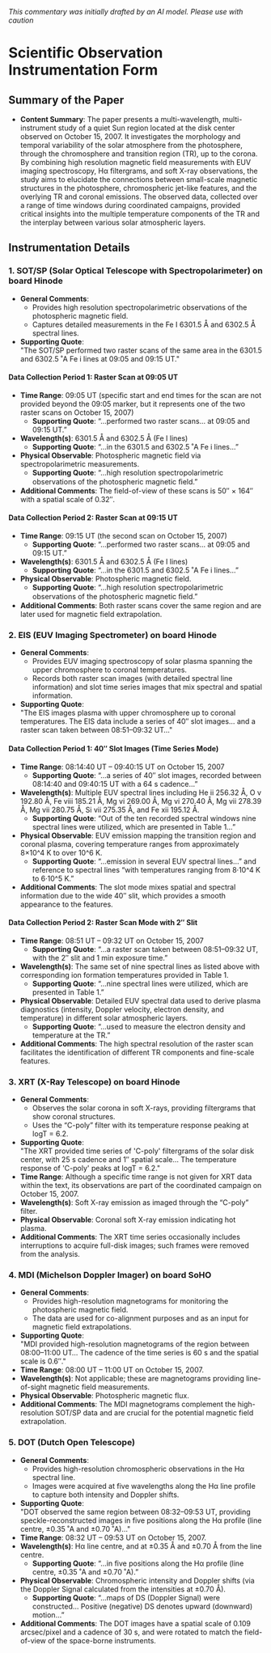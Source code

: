 _This commentary was initially drafted by an AI model. Please use with caution_

# Scientific Observation Instrumentation Form

## Summary of the Paper
- **Content Summary**: The paper presents a multi-wavelength, multi-instrument study of a quiet Sun region located at the disk center observed on October 15, 2007. It investigates the morphology and temporal variability of the solar atmosphere from the photosphere, through the chromosphere and transition region (TR), up to the corona. By combining high resolution magnetic field measurements with EUV imaging spectroscopy, Hα filtergrams, and soft X-ray observations, the study aims to elucidate the connections between small-scale magnetic structures in the photosphere, chromospheric jet-like features, and the overlying TR and coronal emissions. The observed data, collected over a range of time windows during coordinated campaigns, provided critical insights into the multiple temperature components of the TR and the interplay between various solar atmospheric layers.

## Instrumentation Details

### 1. SOT/SP (Solar Optical Telescope with Spectropolarimeter) on board Hinode
- **General Comments**:
  - Provides high resolution spectropolarimetric observations of the photospheric magnetic field.
  - Captures detailed measurements in the Fe I 6301.5 Å and 6302.5 Å spectral lines.
- **Supporting Quote**:  
  "The SOT/SP performed two raster scans of the same area in the 6301.5 and 6302.5 ˚A Fe i lines at 09:05 and 09:15 UT."

#### Data Collection Period 1: Raster Scan at 09:05 UT
- **Time Range**: 09:05 UT (specific start and end times for the scan are not provided beyond the 09:05 marker, but it represents one of the two raster scans on October 15, 2007)
  - **Supporting Quote**: “...performed two raster scans… at 09:05 and 09:15 UT.”
- **Wavelength(s)**: 6301.5 Å and 6302.5 Å (Fe I lines)
  - **Supporting Quote**: “...in the 6301.5 and 6302.5 ˚A Fe i lines…”
- **Physical Observable**: Photospheric magnetic field via spectropolarimetric measurements.
  - **Supporting Quote**: “...high resolution spectropolarimetric observations of the photospheric magnetic ﬁeld.”
- **Additional Comments**: The field-of-view of these scans is 50″ × 164″ with a spatial scale of 0.32″.

#### Data Collection Period 2: Raster Scan at 09:15 UT
- **Time Range**: 09:15 UT (the second scan on October 15, 2007)
  - **Supporting Quote**: “...performed two raster scans… at 09:05 and 09:15 UT.”
- **Wavelength(s)**: 6301.5 Å and 6302.5 Å (Fe I lines)
  - **Supporting Quote**: “...in the 6301.5 and 6302.5 ˚A Fe i lines…”
- **Physical Observable**: Photospheric magnetic field.
  - **Supporting Quote**: “...high resolution spectropolarimetric observations of the photospheric magnetic ﬁeld.”
- **Additional Comments**: Both raster scans cover the same region and are later used for magnetic field extrapolation.

### 2. EIS (EUV Imaging Spectrometer) on board Hinode
- **General Comments**:
  - Provides EUV imaging spectroscopy of solar plasma spanning the upper chromosphere to coronal temperatures.
  - Records both raster scan images (with detailed spectral line information) and slot time series images that mix spectral and spatial information.
- **Supporting Quote**:  
  "The EIS images plasma with upper chromosphere up to coronal temperatures. The EIS data include a series of 40″ slot images… and a raster scan taken between 08:51–09:32 UT…"

#### Data Collection Period 1: 40″ Slot Images (Time Series Mode)
- **Time Range**: 08:14:40 UT – 09:40:15 UT on October 15, 2007
  - **Supporting Quote**: “...a series of 40″ slot images, recorded between 08:14:40 and 09:40:15 UT with a 64 s cadence…”
- **Wavelength(s)**: Multiple EUV spectral lines including He ii 256.32 Å, O v 192.80 Å, Fe viii 185.21 Å, Mg vi 269.00 Å, Mg vi 270.40 Å, Mg vii 278.39 Å, Mg vii 280.75 Å, Si vii 275.35 Å, and Fe xii 195.12 Å.
  - **Supporting Quote**: “Out of the ten recorded spectral windows nine spectral lines were utilized, which are presented in Table 1…”
- **Physical Observable**: EUV emission mapping the transition region and coronal plasma, covering temperature ranges from approximately 8×10^4 K to over 10^6 K.
  - **Supporting Quote**: “...emission in several EUV spectral lines…” and reference to spectral lines “with temperatures ranging from 8·10^4 K to 6·10^5 K.”
- **Additional Comments**: The slot mode mixes spatial and spectral information due to the wide 40″ slit, which provides a smooth appearance to the features.

#### Data Collection Period 2: Raster Scan Mode with 2″ Slit
- **Time Range**: 08:51 UT – 09:32 UT on October 15, 2007
  - **Supporting Quote**: “...a raster scan taken between 08:51–09:32 UT, with the 2″ slit and 1 min exposure time.”
- **Wavelength(s)**: The same set of nine spectral lines as listed above with corresponding ion formation temperatures provided in Table 1.
  - **Supporting Quote**: “...nine spectral lines were utilized, which are presented in Table 1.”
- **Physical Observable**: Detailed EUV spectral data used to derive plasma diagnostics (intensity, Doppler velocity, electron density, and temperature) in different solar atmospheric layers.
  - **Supporting Quote**: “...used to measure the electron density and temperature at the TR.”
- **Additional Comments**: The high spectral resolution of the raster scan facilitates the identification of different TR components and fine-scale features.

### 3. XRT (X-Ray Telescope) on board Hinode
- **General Comments**:
  - Observes the solar corona in soft X-rays, providing filtergrams that show coronal structures.
  - Uses the “C-poly” filter with its temperature response peaking at logT = 6.2.
- **Supporting Quote**:  
  "The XRT provided time series of 'C-poly' filtergrams of the solar disk center, with 25 s cadence and 1″ spatial scale… The temperature response of 'C-poly' peaks at logT = 6.2."
- **Time Range**: Although a specific time range is not given for XRT data within the text, its observations are part of the coordinated campaign on October 15, 2007.
- **Wavelength(s)**: Soft X-ray emission as imaged through the “C-poly” filter.
- **Physical Observable**: Coronal soft X-ray emission indicating hot plasma.
- **Additional Comments**: The XRT time series occasionally includes interruptions to acquire full-disk images; such frames were removed from the analysis.

### 4. MDI (Michelson Doppler Imager) on board SoHO
- **General Comments**:
  - Provides high-resolution magnetograms for monitoring the photospheric magnetic field.
  - The data are used for co-alignment purposes and as an input for magnetic field extrapolations.
- **Supporting Quote**:  
  "MDI provided high-resolution magnetograms of the region between 08:00–11:00 UT… The cadence of the time series is 60 s and the spatial scale is 0.6″."
- **Time Range**: 08:00 UT – 11:00 UT on October 15, 2007.
- **Wavelength(s)**: Not applicable; these are magnetograms providing line-of-sight magnetic field measurements.
- **Physical Observable**: Photospheric magnetic flux.
- **Additional Comments**: The MDI magnetograms complement the high-resolution SOT/SP data and are crucial for the potential magnetic field extrapolation.

### 5. DOT (Dutch Open Telescope)
- **General Comments**:
  - Provides high-resolution chromospheric observations in the Hα spectral line.
  - Images were acquired at five wavelengths along the Hα line profile to capture both intensity and Doppler shifts.
- **Supporting Quote**:  
  "DOT observed the same region between 08:32–09:53 UT, providing speckle-reconstructed images in five positions along the Hα profile (line centre, ±0.35 ˚A and ±0.70 ˚A)…"
- **Time Range**: 08:32 UT – 09:53 UT on October 15, 2007.
- **Wavelength(s)**: Hα line centre, and at ±0.35 Å and ±0.70 Å from the line centre.
  - **Supporting Quote**: “...in five positions along the Hα profile (line centre, ±0.35 ˚A and ±0.70 ˚A).”
- **Physical Observable**: Chromospheric intensity and Doppler shifts (via the Doppler Signal calculated from the intensities at ±0.70 Å).
  - **Supporting Quote**: “...maps of DS (Doppler Signal) were constructed… Positive (negative) DS denotes upward (downward) motion…”
- **Additional Comments**: The DOT images have a spatial scale of 0.109 arcsec/pixel and a cadence of 30 s, and were rotated to match the field-of-view of the space-borne instruments.
